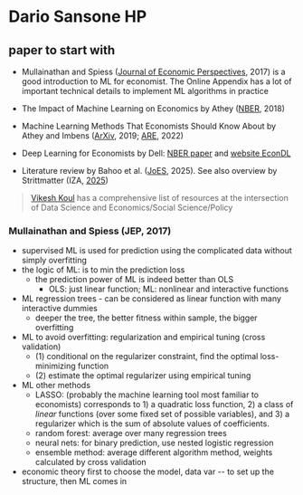 
# Dario Sansone HP 
## paper to start with 
-   Mullainathan and Spiess ([Journal of Economic Perspectives](https://www.aeaweb.org/articles?id=10.1257/jep.31.2.87), 2017) is a good introduction to ML for economist. The Online Appendix has a lot of important technical details to implement ML algorithms in practice
    
-   The Impact of Machine Learning on Economics by Athey ([NBER](https://www.nber.org/chapters/c14009.pdf), 2018)
    
-   Machine Learning Methods That Economists Should Know About by Athey and Imbens ([ArXiv](https://arxiv.org/abs/1903.10075), 2019; [ARE](https://doi.org/10.1146/annurev-economics-080217-053433), 2022)
    
-   Deep Learning for Economists by Dell: [NBER paper](https://www.nber.org/papers/w32768) and [website EconDL](https://econdl.github.io/)
    
-   Literature review by Bahoo et al. ([JoES](https://doi.org/10.1111/joes.12694), 2025). See also overview by Strittmatter (IZA, [2025](http://dx.doi.org/10.15185/izawol.516))

>   [Vikesh Koul](https://github.com/vkoul/Economics-and-Data-Science) has a comprehensive list of resources at the intersection of Data Science and Economics/Social Science/Policy

### Mullainathan and Spiess (JEP, 2017) 
- supervised ML is used for prediction using the complicated data without simply overfitting 
- the logic of ML: is to min the prediction loss 
	- the prediction power of ML is indeed better than OLS 
		- OLS: just linear function; ML: nonlinear and interactive functions 
- ML regression trees - can be considered as linear function with many interactive dummies 
	- deeper the tree, the better fitness within sample, the bigger overfitting 
- ML to avoid overfitting: regularization and empirical tuning (cross validation)
	- (1) conditional on the regularizer constraint, find the optimal loss-minimizing function 
	- (2) estimate the optimal regularizer using empirical tuning 
- ML other methods 
	- LASSO: (probably the machine learning tool most familiar to economists) corresponds to 1) a quadratic loss function, 2) a class of *linear* functions (over some fixed set of possible variables), and 3) a regularizer which is the sum of absolute values of coefficients.
	- random forest: average over many regression trees  
	- neural nets: for binary prediction, use nested logistic regression 
	- ensemble method: average different algorithm method, weights calculated by cross validation 
- economic theory first to choose the model, data var -- to set up the structure, then ML comes in 


<!--stackedit_data:
eyJoaXN0b3J5IjpbMzY2ODEyNjM4XX0=
-->